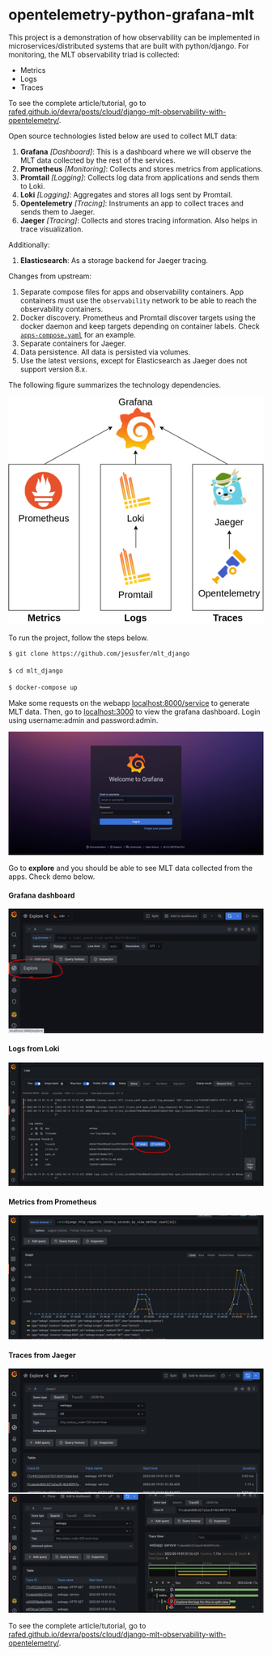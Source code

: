 # opentelemetry-python-grafana-mlt

This project is a demonstration of how observability can be implemented in microservices/distributed systems that are built with python/django. For monitoring, the MLT observability triad is collected:
* Metrics
* Logs
* Traces

To see the complete article/tutorial, go to [rafed.github.io/devra/posts/cloud/django-mlt-observability-with-opentelemetry/](https://rafed.github.io/devra/posts/cloud/django-mlt-observability-with-opentelemetry/).

Open source technologies listed below are used to collect MLT data:

1. **Grafana** _[Dashboard]_: This is a dashboard where we will observe the MLT data collected by the rest of the services.
2. **Prometheus** _[Monitoring]_: Collects and stores metrics from applications.
3. **Promtail** _[Logging]_: Collects log data from applications and sends them to Loki. 
4. **Loki** _[Logging]_: Aggregates and stores all logs sent by Promtail.
5. **Opentelemetry** _[Tracing]_: Instruments an app to collect traces and sends them to Jaeger.
6. **Jaeger** _[Tracing]_: Collects and stores tracing information. Also helps in trace visualization.

Additionally:

1. **Elasticsearch**: As a storage backend for Jaeger tracing.

Changes from upstream:

1. Separate compose files for apps and observability containers. App containers must use the `observability` network to be able to reach the observability containers.
2. Docker discovery. Prometheus and Promtail discover targets using the docker daemon and keep targets depending on container labels. Check [`apps-compose.yaml`](apps-compose.yaml) for an example.
3. Separate containers for Jaeger.
4. Data persistence. All data is persisted via volumes.
5. Use the latest versions, except for Elasticsearch as Jaeger does not support version 8.x.

The following figure summarizes the technology dependencies.

![MLT in kubernetes](./images/MLT.png)

To run the project, follow the steps below.

```bash
$ git clone https://github.com/jesusfer/mlt_django

$ cd mlt_django

$ docker-compose up
```

Make some requests on the webapp [localhost:8000/service](http://localhost:8000/service) to generate MLT data. Then, go to [localhost:3000](http://localhost:3000]) to view the grafana dashboard. Login using username:admin and password:admin.

![grafana](images/grafana.png)

Go to **explore** and you should be able to see MLT data collected from the apps. Check demo below.

#### Grafana dashboard
![grafana explore](images/explore.png)

#### Logs from Loki
![loki logs](images/loki.png)

#### Metrics from Prometheus
![prometheus](images/prometheus.png)

#### Traces from Jaeger
![Jaeger traces](images/jaeger.png)
![Jaeger traces split screen](images/jaeger2.png)

To see the complete article/tutorial, go to [rafed.github.io/devra/posts/cloud/django-mlt-observability-with-opentelemetry/](https://rafed.github.io/devra/posts/cloud/django-mlt-observability-with-opentelemetry/).